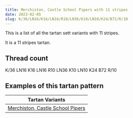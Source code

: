 ```yaml
---
title: Merchiston, Castle School Pipers with 11 stripes
date: 2023-02-05
slug: K/36/LN16/K16/LN16/R10/LN36/K10/LN10/K24/B72/R/10
---
```

This is a list of all the tartan sett variants with 11 stripes.

It is a 11 stripes tartan.


## Thread count
K/36 LN16 K16 LN16 R10 LN36 K10 LN10 K24 B72 R/10

## Examples of this tartan pattern

| Tartan Variants |
|---------------|
| [Merchiston, Castle School Pipers](/variants/k/36/ln16/k16/ln16/r10/ln36/k10/ln10/k24/b72/r/10-b304080-k000000-lne0e0e0-rc00000)||
